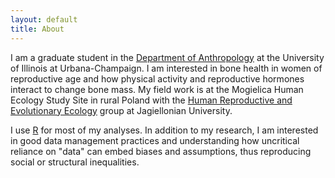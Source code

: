 ```yaml
---
layout: default
title: About
---
```


I am a graduate student in the [Department of Anthropology](http://www.anthro.illinois.edu/) at the University of Illinois at Urbana-Champaign.  I am interested in bone health in women of reproductive age and how physical activity and reproductive hormones interact to change bone mass.  My field work is at the Mogielica Human Ecology Study Site in rural Poland with the [Human Reproductive and Evolutionary Ecology](https://evoecogroup.wordpress.com) group at Jagiellonian University.

I use [R](https://www.r-project.org/about.html) for most of my analyses. In addition to my research, I am interested in good data management practices and understanding how uncritical reliance on "data" can embed biases and assumptions, thus reproducing social or structural inequalities.
